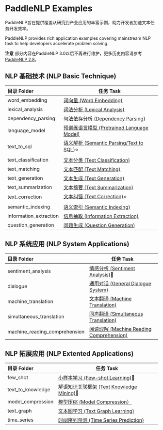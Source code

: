 # PaddleNLP Examples

PaddleNLP旨在提供覆盖从研究到产业应用的丰富示例，助力开发者加速文本任务开发效率。

PaddleNLP provides rich application examples covering mainstream NLP task to help developers accelerate problem solving.

**注意** 部分内容在PaddleNLP 3.0以后不再进行维护，更多历史内容请参考[PaddleNLP 2.8](../slm/README.md)。

## NLP 基础技术 (NLP Basic Technique)

| 目录 Folder  | 任务 Task    |
| :--------------- | ------- |
| word_embedding | [词向量 (Word Embedding)](./word_embedding/) |
| lexical_analysis | [词法分析 (Lexical Analysis)](./lexical_analysis/) |
| dependency_parsing | [句法依存分析 (Dependency Parsing)](./dependency_parsing/) |
| language_model | [预训练语言模型 (Pretrained Language Model)](./language_model/) |
| text_to_sql | [语义解析 (Semantic Parsing/Text to SQL)](./text_to_sql):star: |
| text_classification | [文本分类 (Text Classification)](./text_classification/) |
| text_matching | [文本匹配 (Text Matching)](./text_matching/) |
| text_generation | [文本生成 (Text Generation)](./text_generation/) |
| text_summarization | [文本摘要 (Text Summarization)](./text_summarization/) |
| text_correction  |[文本纠错 (Text Correction)](./text_correction/):star: |
| semantic_indexing | [语义索引 (Semantic Indexing)](./semantic_indexing/)|
| information_extraction | [信息抽取 (Information Extraction)](./information_extraction/) |
| question_generation | [问题生成 (Question Generation)](./question_generation/) |

## NLP 系统应用 (NLP System Applications)

| 目录 Folder  | 任务 Task    |
| :--------------- | ------- |
| sentiment_analysis|[情感分析 (Sentiment Analysis)](./sentiment_analysis/):star2: |
| dialogue |[通用对话 (General Dialogue System)](./dialogue/) |
| machine_translation |[文本翻译 (Machine Translation)](./machine_translation/) |
| simultaneous_translation|[同声翻译 (Simultaneous Translation)](./simultaneous_translation/) |
| machine_reading_comprehension | [阅读理解 (Machine Reading Comprehension)](./machine_reading_comprehension/) |

## NLP 拓展应用 (NLP Extented Applications)

| 目录 Folder  | 任务 Task    |
| :--------------- | ------- |
| few_shot |[小样本学习 (Few-shot Learning)](./few_shot/):star2: |
| text_to_knowledge |[解语知识关联框架 (Text Knowledge Mining)](./text_to_knowledge/):star2: |
| model_compression |[模型压缩 (Model Compression）](./model_compression/) |
| text_graph |[文本图学习 (Text Graph Learning)](./text_graph/erniesage/) |
| time_series |[时间序列预测 (Time Series Prediction)](./time_series/) |

